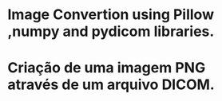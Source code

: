 # Image Convertion using Pillow ,numpy and pydicom libraries.

# Criação de uma imagem PNG através de um arquivo DICOM.